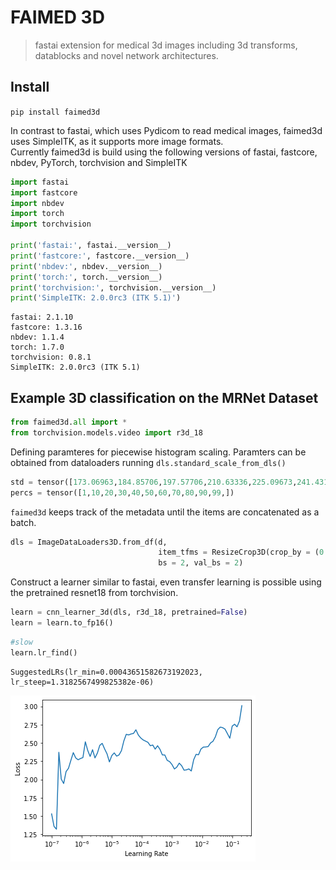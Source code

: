 # FAIMED 3D
> fastai extension for medical 3d images including 3d transforms, datablocks and novel network architectures. 


## Install

`pip install faimed3d`

In contrast to fastai, which uses Pydicom to read medical images, faimed3d uses SimpleITK, as it supports more image formats.  
Currently faimed3d is build using the following versions of fastai, fastcore, nbdev, PyTorch, torchvision and SimpleITK

```python
import fastai
import fastcore
import nbdev
import torch
import torchvision

print('fastai:', fastai.__version__)
print('fastcore:', fastcore.__version__)
print('nbdev:', nbdev.__version__)
print('torch:', torch.__version__)
print('torchvision:', torchvision.__version__)
print('SimpleITK: 2.0.0rc3 (ITK 5.1)')
```

    fastai: 2.1.10
    fastcore: 1.3.16
    nbdev: 1.1.4
    torch: 1.7.0
    torchvision: 0.8.1
    SimpleITK: 2.0.0rc3 (ITK 5.1)


## Example 3D classification on the MRNet Dataset

```python
from faimed3d.all import *
from torchvision.models.video import r3d_18
```

Defining paramteres for piecewise histogram scaling. Paramters can be obtained from dataloaders running `dls.standard_scale_from_dls()`

```python
std = tensor([173.06963,184.85706,197.57706,210.63336,225.09673,241.43134,260.64816,285.0106,320.0079,386.4354,562.08795])
percs = tensor([1,10,20,30,40,50,60,70,80,90,99,])
```

`faimed3d` keeps track of the metadata until the items are concatenated as a batch. 

```python
dls = ImageDataLoaders3D.from_df(d,
                                 item_tfms = ResizeCrop3D(crop_by = (0., 0.1, 0.1), resize_to = (20, 112, 112), perc_crop = True),
                                 bs = 2, val_bs = 2)
```

Construct a learner similar to fastai, even transfer learning is possible using the pretrained resnet18 from torchvision.

```python
learn = cnn_learner_3d(dls, r3d_18, pretrained=False) 
learn = learn.to_fp16()
```

```python
#slow
learn.lr_find()
```








    SuggestedLRs(lr_min=0.00043651582673192023, lr_steep=1.3182567499825382e-06)




![png](docs/images/output_12_2.png)

